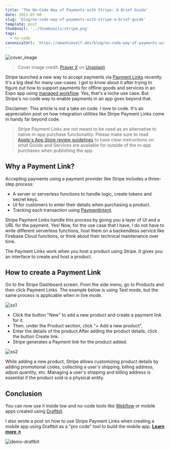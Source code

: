 ```yaml
---
title: 'The No-Code Way of Payments with Stripe: A Brief Guide'
date: 2021-07-08
slug: 'blog/no-code-way-of-payments-with-stripe-a-brief-guide'
template: post
thumbnail: '../thumbnails/stripe.png'
tags:
  - no-code
canonicalUrl: 'https://amanhimself.dev/blog/no-code-way-of-payments-with-stripe-a-brief-guide/'
---
```


![cover_image](https://hackernoon.com/_next/image?url=https%3A%2F%2Fcdn.hackernoon.com%2Fimages%2FoBJp5NI1CqWkTYoCtrcit0KrDza2-lc3035ge.jpeg&w=3840&q=75)

> Cover image credit: [Prayer X](https://unsplash.com/@x_prayer?utm_source=unsplash&utm_medium=referral&utm_content=creditCopyText) on [Unsplash](https://unsplash.com/s/photos/galaxy?utm_source=unsplash&utm_medium=referral&utm_content=creditCopyText)

Stripe launched a new way to accept payments via [Payment Links](https://stripe.com/en-sg/payments/payment-links) recently. It's a big deal for many use-cases. I got to know about it after trying to figure out how to support payments for offline goods and services in an Expo app using [managed workflow](https://docs.expo.io/introduction/managed-vs-bare/?ref=hackernoon.com#managed-workflow). Yes, that's a niche use case. But Stripe's no-code way to enable payments in an app goes beyond that.

Disclaimer: This article is not a take on code. I love to code. It's an appreciation post on how integration utilities like Stripe Payment Links come in handy far beyond code.

> Stripe Payment Links are not meant to be used as an alternative to native in-app purchase functionality. Please make sure to read [Apple's App Store review guidelines](https://developer.apple.com/app-store/review/guidelines/?ref=hackernoon.com#other-purchase-methods) to have clear instructions on what Goods and Services are available for outside of the in-app purchases when publishing the app.

## Why a Payment Link?

Accepting payments using a payment provider like Stripe includes a three-step process:

- A server or serverless functions to handle logic, create tokens and secret keys.
- UI for customers to enter their details when purchasing a product.
- Tracking each transaction using [PaymentIntent](https://stripe.com/docs/payments/payment-intents).

Stripe Payment Links handle this process by giving you a layer of UI and a URL for the payment. Yes! Now, for the use case that I have, I do not have to write different serverless functions, host them on a backendless service like Firebase Cloud functions, or think about their technical maintenance over time.

The Payment Links work when you host a product using Stripe. It gives you an interface to create and host a product.

## How to create a Payment Link

Go to the Stripe Dashboard screen. From the side menu, go to Products and then click Payment Links. The example below is using Test mode, but the same process is applicable when in live mode.

![ss1](https://hackernoon.com/_next/image?url=https%3A%2F%2Fcdn.hackernoon.com%2Fimages%2FoBJp5NI1CqWkTYoCtrcit0KrDza2-841335vt.jpeg&w=3840&q=75)

- Click the button "New" to add a new product and create a payment link for it.
- Then, under the Product section, click "+ Add a new product".
- Enter the details of the product.After adding the product details, click the button Create link.
- Stripe generates a Payment link for the product added.

![ss2](https://hackernoon.com/_next/image?url=https%3A%2F%2Fcdn.hackernoon.com%2Fimages%2FoBJp5NI1CqWkTYoCtrcit0KrDza2-q01m35p1.gif&w=3840&q=75)

While adding a new product, Stripe allows customizing product details by adding promotional codes, collecting a user's shipping, billing address, adjust quantity, etc. Managing a user's shipping and billing address is essential if the product sold is a physical entity.

## Conclusion

You can now use it inside low and no-code tools like [Webflow](https://webflow.com/) or mobile apps created using [Draftbit](https://draftbit.com/?ref=hackernoon.com).

I also wrote a post on how to use Stripe Payment Links when creating a mobile app using Draftbit as a "pro code" tool to build the mobile app. **[Learn more ↗️](https://community.draftbit.com/c/code-snippets/send-payments-with-stripe-in-draftbit)**

![demo-draftbit](https://i.imgur.com/VgrEdI5.gif)
